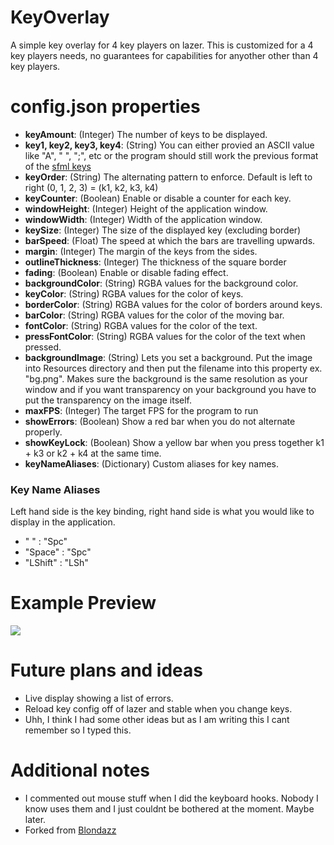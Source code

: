 
# KeyOverlay
 A simple key overlay for 4 key players on lazer. This is customized for a 4 key players needs, no guarantees for capabilities for anyother other than 4 key players.

# config.json properties
- **keyAmount**: (Integer) The number of keys to be displayed.
- **key1, key2, key3, key4**: (String) You can either provied an ASCII value like "A", " ", ";", etc or the program should still work the previous format of the [sfml keys](https://www.sfml-dev.org/documentation/2.5.1/classsf_1_1Keyboard.php#acb4cacd7cc5802dec45724cf3314a142)
- **keyOrder**: (String) The alternating pattern to enforce. Default is left to right (0, 1, 2, 3) = (k1, k2, k3, k4)
- **keyCounter**: (Boolean) Enable or disable a counter for each key.
- **windowHeight**: (Integer) Height of the application window.
- **windowWidth**: (Integer) Width of the application window.
- **keySize**: (Integer) The size of the displayed key (excluding border)
- **barSpeed**: (Float) The speed at which the bars are travelling upwards.
- **margin**: (Integer) The margin of the keys from the sides.
- **outlineThickness**: (Integer) The thickness of the square border
- **fading**: (Boolean) Enable or disable fading effect.
- **backgroundColor**: (String) RGBA values for the background color.
- **keyColor**: (String) RGBA values for the color of keys.
- **borderColor**: (String) RGBA values for the color of borders around keys.
- **barColor**: (String) RGBA values for the color of the moving bar.
- **fontColor**: (String) RGBA values for the color of the text.
- **pressFontColor**: (String) RGBA values for the color of the text when pressed.
- **backgroundImage**: (String) Lets you set a background. Put the image into Resources directory and then put the filename into this property ex. "bg.png". Makes sure the background is the same resolution as your window and if you want transparency on your background you have to put the transparency on the image itself.
- **maxFPS**: (Integer) The target FPS for the program to run
- **showErrors**: (Boolean) Show a red bar when you do not alternate properly.
- **showKeyLock**: (Boolean) Show a yellow bar when you press together k1 + k3 or k2 + k4 at the same time.
- **keyNameAliases**: (Dictionary) Custom aliases for key names.

### Key Name Aliases

Left hand side is the key binding, right hand side is what you would like to display in the application.

- " " : "Spc"
- "Space" : "Spc"
- "LShift" : "LSh"

# Example Preview

![](https://i.imgur.com/FO695k5.gif)

# Future plans and ideas
- Live display showing a list of errors.
- Reload key config off of lazer and stable when you change keys.
- Uhh, I think I had some other ideas but as I am writing this I cant remember so I typed this.

# Additional notes
- I commented out mouse stuff when I did the keyboard hooks. Nobody I know uses them and I just couldnt be bothered at the moment. Maybe later.
- Forked from [Blondazz](https://github.com/Blondazz/KeyOverlay)
